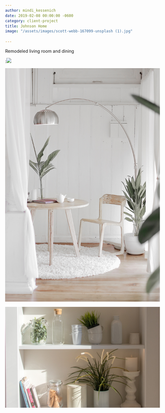 ```yaml
---
author: mindi_kessenich
date: 2019-02-08 00:00:00 -0600
category: client-project
title: Johnson Home
image: "/assets/images/scott-webb-167099-unsplash (1).jpg"

---
```

Remodeled living room and dining

:![](/assets/images/nathan-fertig-249917-unsplash-1.jpg)

![](/assets/images/hutomo-abrianto-576207-unsplash.jpg)

![](/assets/images/jason-leung-369227-unsplash.jpg)
